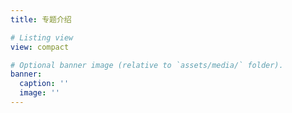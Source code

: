 ```yaml
---
title: 专题介绍

# Listing view
view: compact

# Optional banner image (relative to `assets/media/` folder).
banner:
  caption: ''
  image: ''
---
```

